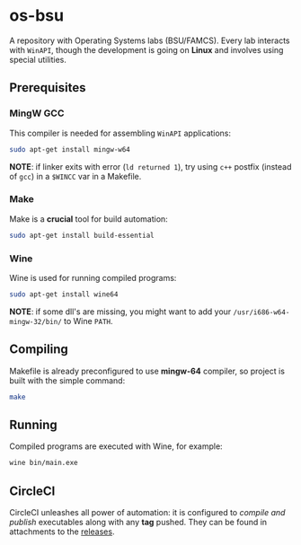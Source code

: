 # os-bsu

A repository with Operating Systems labs (BSU/FAMCS). Every lab interacts with `WinAPI`, though the development is going on **Linux** and involves using special utilities.

## Prerequisites
### MingW GCC
This compiler is needed for assembling `WinAPI` applications:
```bash
sudo apt-get install mingw-w64
```
**NOTE**: if linker exits with error (`ld returned 1`), try using `c++` postfix (instead of `gcc`) in a `$WINCC` var in a Makefile.

### Make
Make is a **crucial** tool for build automation:
```bash
sudo apt-get install build-essential
```

### Wine
Wine is used for running compiled programs:
```bash
sudo apt-get install wine64
```
**NOTE**: if some dll's are missing, you might want to add your `/usr/i686-w64-mingw-32/bin/` to Wine `PATH`.

## Compiling
Makefile is already preconfigured to use **mingw-64** compiler, so project is built with the simple command:
```bash
make
```

## Running
Compiled programs are executed with Wine, for example:
```bash
wine bin/main.exe
```

## CircleCI
CircleCI unleashes all power of automation: it is configured to *compile and publish* executables along with any **tag** pushed. They can be found in attachments to the [releases](https://github.com/eug-vs/os-bsu/releases).
